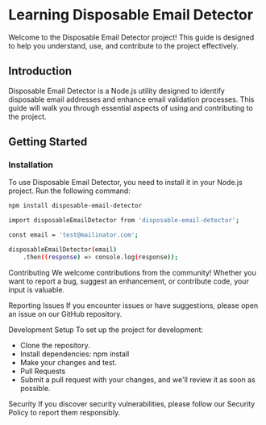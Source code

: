 # Learning Disposable Email Detector

Welcome to the Disposable Email Detector project! This guide is designed to help you understand, use, and contribute to the project effectively.

## Introduction

Disposable Email Detector is a Node.js utility designed to identify disposable email addresses and enhance email validation processes. This guide will walk you through essential aspects of using and contributing to the project.

## Getting Started

### Installation

To use Disposable Email Detector, you need to install it in your Node.js project. Run the following command:

```bash
npm install disposable-email-detector

import disposableEmailDetector from 'disposable-email-detector';

const email = 'test@mailinator.com';

disposableEmailDetector(email)
    .then((response) => console.log(response));
```
Contributing
We welcome contributions from the community! Whether you want to report a bug, suggest an enhancement, or contribute code, your input is valuable.

Reporting Issues
If you encounter issues or have suggestions, please open an issue on our GitHub repository.

Development Setup
To set up the project for development:

- Clone the repository.
- Install dependencies: npm install
- Make your changes and test.
- Pull Requests
- Submit a pull request with your changes, and we'll review it as soon as possible.

Security
If you discover security vulnerabilities, please follow our Security Policy to report them responsibly.



